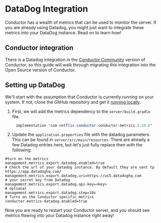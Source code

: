 # DataDog Integration

Conductor has a wealth of metrics that can be used to monitor the server.  If you are already using Datadog, you might just want to integrate these metrics into your DataDog instance.  Read on to learn how!




## Conductor integration

There is a Datadog integration in the [Conductor Community](https://github.com/Netflix/conductor-community) version of Conductor, so this guide will walk through migrating this integration into the Open Source version of Conductor.

## Setting up DataDog

We'll start with the assumption that Conductor is currently running on your system.  If not, clone the GitHub repository and get it [running locally](/content/docs/getting-started/install/running-locally).  

1. First, we will add the metrics dependency to the `server/build.gradle` file.  

```java
     implementation 'com.netflix.conductor:conductor-metrics:3.10.0'
```
2. Update the `application.properties` file with the datadog parameters.  This can be found in `server/src/main/resources`.  There are already a few Datadog entries here, but let's just fully replace then with the following:


```shell
#turn on the metrics
management.metrics.export.datadog.enabled=true
# Check the url of your datadog instance. By default they are sent tp https://app.datadoghq.com/
management.metrics.export.datadog.uri=https://us5.datadoghq.com
# your secret key from Datadog
management.metrics.export.datadog.api-key=<key>
# optional
management.metrics.export.datadog.step=10s
# Turns on the Conductor specific metrics
conductor.metrics-datadog.enabled=true

```

Now you are ready to restart your Conductor server, and you should see metrics flowing into your Datadog instance right away!